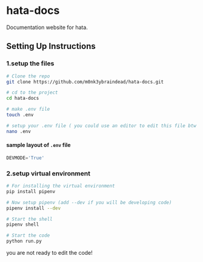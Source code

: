 # hata-docs

Documentation website for hata.

## Setting Up Instructions

### 1.setup the files

```bash
# Clone the repo
git clone https://github.com/m0nk3ybraindead/hata-docs.git

# cd to the project
cd hata-docs

# make .env file
touch .env

# setup your .env file ( you could use an editor to edit this file btw )
nano .env
```

#### sample layout of `.env` file

```python
DEVMODE='True'
```

### 2.setup virtual environment

```bash
# For installing the virtual environment
pip install pipenv

# Now setup pipenv (add --dev if you will be developing code)
pipenv install --dev

# Start the shell
pipenv shell

# Start the code
python run.py
```

you are not ready to edit the code!
